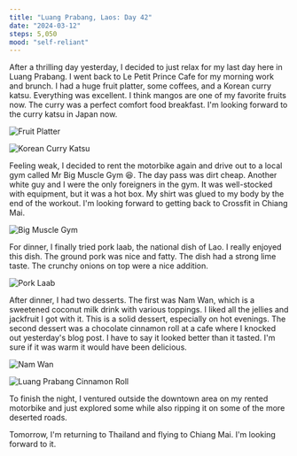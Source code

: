 ```yaml
---
title: "Luang Prabang, Laos: Day 42"
date: "2024-03-12"
steps: 5,050
mood: "self-reliant"
---
```


After a thrilling day yesterday, I decided to just relax for my last day here in Luang Prabang. I went back to Le Petit Prince Cafe for my morning work and brunch. I had a huge fruit platter, some coffees, and a Korean curry katsu. Everything was excellent. I think mangos are one of my favorite fruits now. The curry was a perfect comfort food breakfast. I'm looking forward to the curry katsu in Japan now.

![Fruit Platter](/images/fruit-platter.jpeg)

![Korean Curry Katsu](/images/korean-curry-katsu.jpeg)

Feeling weak, I decided to rent the motorbike again and drive out to a local gym called Mr Big Muscle Gym 😆. The day pass was dirt cheap. Another white guy and I were the only foreigners in the gym. It was well-stocked with equipment, but it was a hot box. My shirt was glued to my body by the end of the workout. I'm looking forward to getting back to Crossfit in Chiang Mai.

![Big Muscle Gym](/images/big-muscle-gym.jpeg)

For dinner, I finally tried pork laab, the national dish of Lao. I really enjoyed this dish. The ground pork was nice and fatty. The dish had a strong lime taste. The crunchy onions on top were a nice addition.

![Pork Laab](/images/pork-laab.jpeg)

After dinner, I had two desserts. The first was Nam Wan, which is a sweetened coconut milk drink with various toppings. I liked all the jellies and jackfruit I got with it. This is a solid dessert, especially on hot evenings. The second dessert was a chocolate cinnamon roll at a cafe where I knocked out yesterday's blog post. I have to say it looked better than it tasted. I'm sure if it was warm it would have been delicious.

![Nam Wan](/images/nam-wan.jpeg)

![Luang Prabang Cinnamon Roll](/images/lp-cinnamon-roll.jpeg)

To finish the night, I ventured outside the downtown area on my rented motorbike and just explored some while also ripping it on some of the more deserted roads.

Tomorrow, I'm returning to Thailand and flying to Chiang Mai. I'm looking forward to it.
